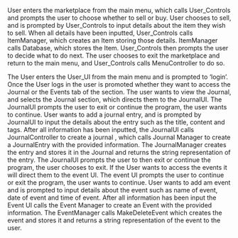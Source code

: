 User enters the marketplace from the main menu, which calls User_Controls and prompts the user to choose whether to sell or buy. User chooses to sell, and is prompted by User_Controls to input details about the item they wish to sell. When all details have been inputted, User_Controls calls ItemManager, which creates an Item storing those details. ItemManager calls Database, which stores the Item. User_Controls then prompts the user to decide what to do next. The user chooses to exit the marketplace and return to the main menu, and User_Controls calls MenuController to do so.

The User enters the User_UI from the main menu and is prompted to ‘login’. Once the User logs in the user is promoted whether they want to access the Journal or the Events tab of the section. The user wants to view the Journal, and selects the Journal section, which directs them to the JournalUI. The JournalUI prompts the user to exit or continue the program, the user wants to continue. User wants to add a journal entry, and is prompted by JournalUI to input the details about the entry such as the title, content and tags. After all information has been inputted, the JournalUI calls JournalController to create a journal , which calls Journal Manager to create a JournalEntry with the provided information. The JournalManager creates the entry and stores it in the Journal and returns the string representation of the entry.  The JournalUI prompts the user to then exit or continue the program, the user chooses to exit.
If the User wants to access the events it will direct them to the event UI.  The event UI prompts the user to continue or exit the program, the user wants to continue. User wants to add am event and is prompted to input details about the event such as name of event, date of event and time of event. After all information has been input the Event UI calls the Event Manager to create an Event with the provided information. The EventManager calls MakeDeleteEvent which creates the event and stores it and returns a string representation of the event to the user.
